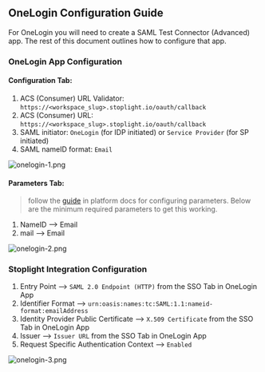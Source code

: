 ## OneLogin Configuration Guide

For OneLogin you will need to create a SAML Test Connector (Advanced) app. The rest of this document outlines how to configure that app. 

### OneLogin App Configuration

#### Configuration Tab:

1. ACS (Consumer) URL Validator: `https://<workspace_slug>.stoplight.io/oauth/callback`
2. ACS (Consumer) URL: `https://<workspace_slug>.stoplight.io/oauth/callback`
3. SAML initiator: `OneLogin` (for IDP initiated) or `Service Provider` (for SP initiated)
4. SAML nameID format: `Email`

![onelogin-1.png](https://stoplight.io/api/v1/projects/cHJqOjI/images/oAHPyagK9I0)

#### Parameters Tab:

<!-- theme: info -->
> follow the [guide](https://meta.stoplight.io/docs/platform/ZG9jOjQ1NTQxMg-single-sign-on#saml-assertion-requirements) in platform docs for configuring parameters. Below are the minimum required parameters to get this working.

1. NameID --> Email
2. mail --> Email

![onelogin-2.png](https://stoplight.io/api/v1/projects/cHJqOjI/images/oMqREXnXI3w)

### Stoplight Integration Configuration

1. Entry Point --> `SAML 2.0 Endpoint (HTTP)` from the SSO Tab in OneLogin App
2. Identifier Format --> `urn:oasis:names:tc:SAML:1.1:nameid-format:emailAddress`
3. Identity Provider Public Certificate --> `X.509 Certificate` from the SSO Tab in OneLogin App
4. Issuer --> `Issuer URL` from the SSO Tab in OneLogin App
5. Request Specific Authentication Context --> `Enabled`

![onelogin-3.png](https://stoplight.io/api/v1/projects/cHJqOjI/images/xE3z815H6ys)




